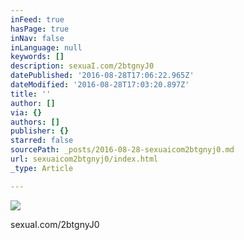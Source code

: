 ```yaml
---
inFeed: true
hasPage: true
inNav: false
inLanguage: null
keywords: []
description: sexuaI.com/2btgnyJ0
datePublished: '2016-08-28T17:06:22.965Z'
dateModified: '2016-08-28T17:03:20.897Z'
title: ''
author: []
via: {}
authors: []
publisher: {}
starred: false
sourcePath: _posts/2016-08-28-sexuaicom2btgnyj0.md
url: sexuaicom2btgnyj0/index.html
_type: Article

---
```

![](https://the-grid-user-content.s3-us-west-2.amazonaws.com/fe621768-b775-41fb-b99c-78a7f2dbbcaa.jpg)

sexuaI.com/2btgnyJ0